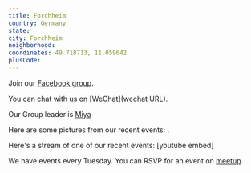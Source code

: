 ```yaml
---
title: Forchheim
country: Germany
state: 
city: Forchheim
neighborhood: 
coordinates: 49.718713, 11.059642
plusCode:
---
```

Join our [Facebook group](https://www.facebook.com/groups/free.code.camp.forchheim.bayern).

You can chat with us on [WeChat](wechat URL).

Our Group leader is [Miya](freecodecamp.org/miya)

Here are some pictures from our recent events:
![]().

Here's a stream of one of our recent events:
[youtube embed]

We have events every Tuesday. You can RSVP for an event on [meetup](meetupurl).

